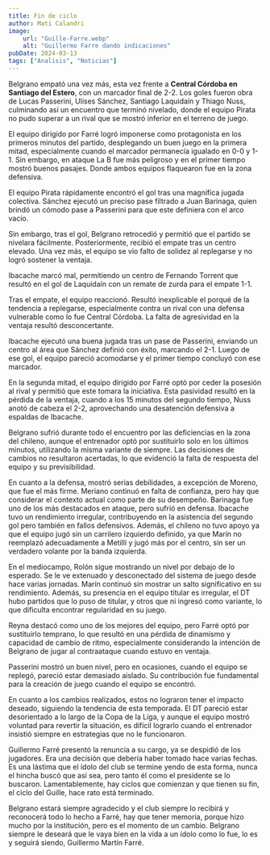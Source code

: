 ```yaml
---
title: Fin de ciclo
author: Mati Calandri
image:
    url: "Guille-Farre.webp"
    alt: "Guillermo Farre dando indicaciones"
pubDate: 2024-03-13
tags: ["Analisis", "Noticias"]
---
```


Belgrano empató una vez más, esta vez frente a **Central Córdoba en Santiago del Estero**, con un marcador final de 2-2. Los goles fueron obra de Lucas Passerini, Ulises Sánchez, Santiago Laquidaín y Thiago Nuss, culminando así un encuentro que terminó nivelado, donde el equipo Pirata no pudo superar a un rival que se mostró inferior en el terreno de juego.

El equipo dirigido por Farré logró imponerse como protagonista en los primeros minutos del partido, desplegando un buen juego en la primera mitad, especialmente cuando el marcador permanecía igualado en 0-0 y 1-1. Sin embargo, en ataque La B fue más peligroso y en el primer tiempo mostró buenos pasajes. Donde ambos equipos flaquearon fue en la zona defensiva.

El equipo Pirata rápidamente encontró el gol tras una magnífica jugada colectiva. Sánchez ejecutó un preciso pase filtrado a Juan Barinaga, quien brindó un cómodo pase a Passerini para que este definiera con el arco vacío.

Sin embargo, tras el gol, Belgrano retrocedió y permitió que el partido se nivelara fácilmente. Posteriormente, recibió el empate tras un centro elevado. Una vez más, el equipo se vio falto de solidez al replegarse y no logró sostener la ventaja.

Ibacache marcó mal, permitiendo un centro de Fernando Torrent que resultó en el gol de Laquidaín con un remate de zurda para el empate 1-1.

Tras el empate, el equipo reaccionó. Resultó inexplicable el porqué de la tendencia a replegarse, especialmente contra un rival con una defensa vulnerable como lo fue Central Córdoba. La falta de agresividad en la ventaja resultó desconcertante.

Ibacache ejecutó una buena jugada tras un pase de Passerini, enviando un centro al área que Sánchez definió con éxito, marcando el 2-1. Luego de ese gol, el equipo pareció acomodarse y el primer tiempo concluyó con ese marcador.

En la segunda mitad, el equipo dirigido por Farré optó por ceder la posesión al rival y permitió que este tomara la iniciativa. Esta pasividad resultó en la pérdida de la ventaja, cuando a los 15 minutos del segundo tiempo, Nuss anotó de cabeza el 2-2, aprovechando una desatención defensiva a espaldas de Ibacache.

Belgrano sufrió durante todo el encuentro por las deficiencias en la zona del chileno, aunque el entrenador optó por sustituirlo solo en los últimos minutos, utilizando la misma variante de siempre. Las decisiones de cambios no resultaron acertadas, lo que evidenció la falta de respuesta del equipo y su previsibilidad.

En cuanto a la defensa, mostró serias debilidades, a excepción de Moreno, que fue el más firme. Meriano continuó en falta de confianza, pero hay que considerar el contexto actual como parte de su desempeño. Barinaga fue uno de los más destacados en ataque, pero sufrió en defensa. Ibacache tuvo un rendimiento irregular, contribuyendo en la asistencia del segundo gol pero también en fallos defensivos. Además, el chileno no tuvo apoyo ya que el equipo jugó sin un carrilero izquierdo definido, ya que Marín no reemplazó adecuadamente a Metilli y jugó más por el centro, sin ser un verdadero volante por la banda izquierda.

En el mediocampo, Rolón sigue mostrando un nivel por debajo de lo esperado. Se le ve extenuado y desconectado del sistema de juego desde hace varias jornadas. Marín continuó sin mostrar un salto significativo en su rendimiento. Además, su presencia en el equipo titular es irregular, el DT hubo partidos que lo puso de titular, y otros que ni ingresó como variante, lo que dificulta encontrar regularidad en su juego.

Reyna destacó como uno de los mejores del equipo, pero Farré optó por sustituirlo temprano, lo que resultó en una pérdida de dinamismo y capacidad de cambio de ritmo, especialmente considerando la intención de Belgrano de jugar al contraataque cuando estuvo en ventaja.

Passerini mostró un buen nivel, pero en ocasiones, cuando el equipo se replegó, pareció estar demasiado aislado. Su contribución fue fundamental para la creación de juego cuando el equipo se encontró.

En cuanto a los cambios realizados, estos no lograron tener el impacto deseado, siguiendo la tendencia de esta temporada. El DT pareció estar desorientado a lo largo de la Copa de la Liga, y aunque el equipo mostró voluntad para revertir la situación, es difícil lograrlo cuando el entrenador insistió siempre en estrategias que no le funcionaron.

Guillermo Farré presentó la renuncia a su cargo, ya se despidió de los jugadores. Era una decisión que debería haber tomado hace varias fechas. Es una lástima que el ídolo del club se termine yendo de esta forma, nunca el hincha buscó que así sea, pero tanto él como el presidente se lo buscaron. Lamentablemente, hay ciclos que comienzan y que tienen su fin, el ciclo del Guille, hace rato está terminado.

Belgrano estará siempre agradecido y el club siempre lo recibirá y reconocerá todo lo hecho a Farré, hay que tener memoria, porque hizo mucho por la institución, pero es el momento de un cambio. Belgrano siempre le deseará que le vaya bien en la vida a un ídolo como lo fue, lo es y seguirá siendo, Guillermo Martín Farré.
